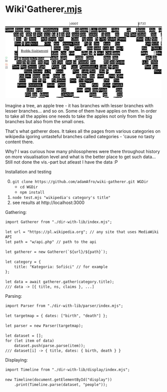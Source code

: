Wiki'Gatherer[.mjs](https://github.com/adamAfro/wiki-gatherer/blob/master/index.mjs)
===================

![A place for a screenshot](assets/timeline-screenshot.jpeg)

Imagine a tree, an apple tree - it has branches with lesser branches with lesser branches...
and so on. Some of them have apples on them. In order to take all the apples one needs
to take the apples not only from the big branches but also from the small ones.

That's what gatherer does. It takes all the pages from various categories on wikipedia
igoring untasteful branches called categories - 'cause no tasty content there.

Why? I was curious how many philosopheres were there throughout history on more visualisation
level and what is the better place to get such data... Still not done the vis.-part but atleast
I have the data :P

Installation and testing

0. `git clone https://github.com/adamAfro/wiki-gatherer.git WGDir`
    - `cd WGDir`
    - `npm install`
1. `node test.mjs "wikipedia's category's title"`
2. see results at http://localhost:3000

Gathering:
```JS
import Gatherer from "./dir-with-lib/index.mjs";

let url = "https://pl.wikipedia.org"; // any site that uses MediaWiki API
let path = "w/api.php" // path to the api

let gatherer = new Gatherer(`${url}/${path}`);

let category = {
    title: "Kategoria: Sofiści" // for example
};

let data = await gatherer.gather(category.title);
/// data -> [{ title, ns, claims }, ...]
```

Parsing:
```JS
import Parser from "./dir-with-lib/parser/index.mjs";

let targetmap = { dates: ["birth", "death"] };

let parser = new Parser(targetmap);

let dataset = [];
for (let item of data)
    dataset.push(parse.parse(item));
/// dataset[i] -> { title, dates: { birth, death } }
```

Displaying:
```JS
import Timeline from "./dir-with-lib/display/index.mjs";

new Timeline(document.getElementById("display"))
    .print(Timeline.parse(dataset, "people"));
```
